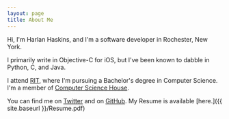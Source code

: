 ```yaml
---
layout: page
title: About Me
---
```


Hi, I'm Harlan Haskins, and I'm a software developer in Rochester, New York.

I primarily write in Objective-C for iOS, but I've been known to dabble in Python, C, and Java.

I attend [RIT](http://www.rit.edu), where I'm pursuing a Bachelor's degree in Computer Science. I'm a member of [Computer Science House](http://csh.rit.edu).

You can find me on [Twitter](http://twitter.com/harlanhaskins) and on [GitHub](http://github.com/harlanhaskins). My Resume is available [here.]({{ site.baseurl }}/Resume.pdf)
